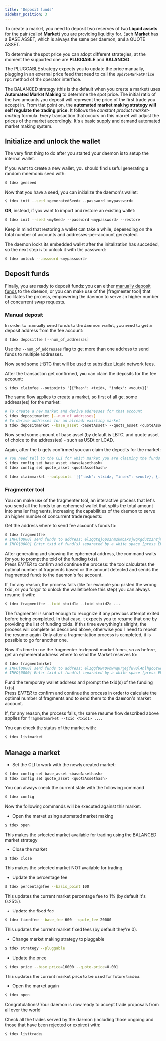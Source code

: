 ```yaml
---
title: 'Deposit funds'
sidebar_position: 3
---
```


To create a market, you need to deposit two reserves of two **Liquid assets** for the pair (called **Market**) you are providing liquidity for. Each **Market** has a BASE ASSET, which is always the same per daemon, and a QUOTE ASSET.

To determine the spot price you can adopt different strategies, at the moment the supported one are **PLUGGABLE** and **BALANCED**.

The PLUGGABLE strategy expects you to update the price manually, plugging in an external price feed that need to call the `UpdateMarketPrice` rpc method of the operator interface.

The BALANCED strategy (this is the default when you create a market) uses **Automated Market Making** to determine the spot price. The initial ratio of the two amounts you deposit will represent the price of the first trade you accept in.
From that point on, the **automated market making strategy will self regulate the trading price**. It follows the *constant product market-making* formula. Every transaction that occurs on this market will adjust the prices of the market accordingly. It's a basic supply and demand automated market making system.

## Initialize and unlock the wallet

The very first thing to do after you started your daemon is to setup the internal wallet.  

If you want to create a new wallet, you should find useful generating a random mnemonic seed with:

```sh
$ tdex genseed
```

Now that you have a seed, you can initialize the daemon's wallet:

```sh
$ tdex init --seed <generatedSeed> --password <mypassword>
```

**OR**, instead, if you want to import and restore an existing wallet:

```sh
$ tdex init --seed <mySeed> --password <mypassword> --restore
```

Keep in mind that restoring a wallet can take a while, depeneding on the total number of accounts and addresses-per-account generated.

The daemon locks its embedded wallet after the initalization has succeded, so the next step is to unlock it with the password:

```sh
$ tdex unlock --password <mypassword>
```

## Deposit funds

Finally, you are ready to deposit funds: you can either [manually deposit funds](#manual-deposit) to the daemon, or you can make use of the [fragmenter tool] that facilitates the process, empowering the daemon to serve an higher number of concurrent swap requests. 

### Manual deposit

In order to manually send funds to the daemon wallet, you need to get a deposit address from the fee account:

```
$ tdex depositfee [--num_of_addresses]
```

Use the `--num_of_addresses` flag to get more than one address to send funds to multiple addresses.

Now send some L-BTC that will be used to subsidize Liquid network fees.

After the transaction get confirmed, you can claim the deposits for the fee account:

```
$ tdex claimfee --outpoints '[{"hash": <txid>, "index": <vout>}]'
```

The same flow applies to create a market, so first of all get some address(es) for the market:

```sh
# To create a new market and derive addresses for that account
$ tdex depositmarket [--num_of_addresses]
# To derive addresses for an already existing market
$ tdex depositmarket --base_asset <basetAsset> --quote_asset <quoteAssethash> [--num_of_addresses]
```

Now send some amount of base asset (by default is LBTC) and quote asset of choice to the address(es) - such as USDt or LCAD.

Again, after the tx gets confirmed you can claim the deposits for the market:

```sh
# You need tell to the CLI for which market you are claiming the funds to
$ tdex config set base_asset <baseAssethash>
$ tdex config set quote_asset <quoteAssethash>

$ tdex claimmarket --outpoints '[{"hash": <txid>, "index": <vout>}, {...}]'
```

### Fragmenter tool

You can make use of the fragmenter tool, an interactive process that let's you send all the funds to an ephemeral wallet that splits the total amount into smaller fragments, increasing the capabilities of the daemon to serve an higher number of concurrent trade requests:

Get the address where to send fee account's funds to:

```bash
$ tdex fragmentfee
# INFO[0000] send funds to address: el1qqtqj6psznm2km5axsj8qxgduzzznzjvmxfs3qh7h83hsp72hp0s5hzzwlzv92cgr44qtl4krrykddyv6xtcmvpusqraynmn0k
# INFO[0000] Enter txid of fund(s) separated by a white space [press ENTER to skip or confirm]:
```

After generating and showing the ephemeral address, the command waits for you to prompt the txid of the funding tx(s).  
Press _ENTER_ to confirm and continue the process: the tool calculates the optimal number of fragments based on the amount detected and sends the fragmented funds to the daemon's fee account.

If, for any reason, the process fails (like for example you pasted the wrong txid, or you forgot to unlock the wallet before this step) you can always resume it with:

```bash
$ tdex fragmentfee --txid <txid1> --txid <txid2> ...
```

The fragmenter is smart enough to recognize if any previous attempt exited before being completed. In that case, it expects you to resume that one by providing the list of funding txids. If this time everything's allright, the process will complete as described above, otherwise you'll need to repeat the resume again. Only after a fragmentation process is completed, it is possible to go for another one.

Now it's time to use the fragmenter to deposit market funds, so as before, get an ephemeral address where to send the Market reserves to:

```bash
$ tdex fragmentmarket
# INFO[0000] send funds to address: el1qqf9w40vhwnq0rjejfuv0l4hlhgc6zwdacftra5yd3rakl8s3y0pn3078ul8jh5dhfg7rpceu2xt8wyx92wz9swqsm2p6fcjvq
# INFO[0000] Enter txid of fund(s) separated by a white space [press ENTER to skip or confirm]:
```

Fund the temporary wallet address and prompt the txid(s) of the funding tx(s).  
Press _ENTER_ to confirm and continue the process in order to calculate the optimal number of fragments and to send them to the daemon's market account.

If, for any reason, the process fails, the same resume flow described above applies for `fragmentmarket --txid <txid1> ...`.

You can check the status of the market with:

```sh
$ tdex listmarket
```

## Manage a market

* Set the CLI to work with the newly created market:

```sh
$ tdex config set base_asset <baseAssethash>
$ tdex config set quote_asset <quoteAssethash>
```

You can always check the current state with the following command

```sh
$ tdex config
```

Now the following commands will be executed against this market.

* Open the market using automated market making

```sh
$ tdex open
```
This makes the selected market available for trading using the BALANCED market strategy

* Close the market

```sh
$ tdex close
```

This makes the selected market NOT available for trading.

* Update the percentage fee

```sh
$ tdex percentagefee --basis_point 100
```

This updates the current market percentage fee to 1% (by default it's 0.25%).

* Update the fixed fee

```sh
$ tdex fixedfee --base_fee 600 --quote_fee 20000
```

This updates the current market fixed fees (by default they're 0).

* Change market making strategy to pluggable

```sh
$ tdex strategy --pluggable
```

* Update the price

```sh
$ tdex price --base_price=16000 --quote-price=0.001
```
This updates the current market price to be used for future trades.

* Open the market again

```sh
$ tdex open
```

Congratulations! Your daemon is now ready to accept trade proposals from all over the world.

Check all the trades served by the daemon (including those ongoing and those that have been rejected or expired) with:

```sh
$ tdex listtrades
```
